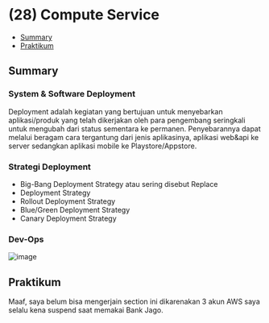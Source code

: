# (28) Compute Service

- [Summary](#Summary)
- [Praktikum](#Praktikum)

## Summary
### System & Software Deployment
Deployment adalah kegiatan yang bertujuan untuk menyebarkan aplikasi/produk yang telah dikerjakan oleh para pengembang seringkali untuk mengubah dari status sementara ke permanen. Penyebarannya dapat melalui beragam cara tergantung dari jenis aplikasinya, aplikasi web&api ke server sedangkan aplikasi mobile ke Playstore/Appstore.
### Strategi Deployment
- Big-Bang Deployment Strategy atau sering disebut Replace
- Deployment Strategy 
- Rollout Deployment Strategy
- Blue/Green Deployment Strategy
- Canary Deployment Strategy
### Dev-Ops
![image](https://user-images.githubusercontent.com/75016595/167264213-8859b9ca-f202-4e63-9bdf-0f483d71e4a4.png)

## Praktikum
Maaf, saya belum bisa mengerjain section ini dikarenakan 3 akun AWS saya selalu kena suspend saat memakai Bank Jago.

